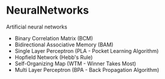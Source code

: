 # NeuralNetworks
Artificial neural networks
- Binary Correlation Matrix (BCM)
- Bidirectional Associative Memory (BAM)
- Single Layer Perceptron (PLA - Pocket Learning Algorithm)
- Hopfield Network (Hebb's Rule)
- Self-Organizing Map (WTM - Winner Takes Most)
- Multi Layer Perceptron (BPA - Back Propagation Algorithm)

